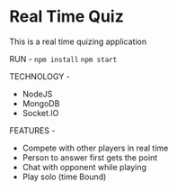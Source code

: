 # Real Time Quiz
This is a real time quizing application

RUN -
`npm install`
`npm start`

TECHNOLOGY - 
* NodeJS
* MongoDB
* Socket.IO

FEATURES -
* Compete with other players in real time
* Person to answer first gets the point
* Chat with opponent while playing
* Play solo (time Bound)

